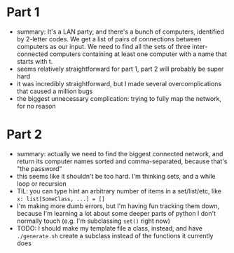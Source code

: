 # Part 1
* summary: It's a LAN party, and there's a bunch of computers, identified by 2-letter codes. We get a list of pairs of connections between computers as our input. We need to find all the sets of three inter-connected computers containing at least one computer with a name that starts with t.
* seems relatively straightforward for part 1, part 2 will probably be super hard
* it was incredibly straightforward, but I made several overcomplications that caused a million bugs
* the biggest unnecessary complication: trying to fully map the network, for no reason

# Part 2
* summary: actually we need to find the biggest connected network, and return its computer names sorted and comma-separated, because that's "the password"
* this seems like it shouldn't be too hard. I'm thinking sets, and a while loop or recursion
* TIL: you can type hint an arbitrary number of items in a set/list/etc, like `x: list[SomeClass, ...] = []`
* I'm making more dumb errors, but I'm having fun tracking them down, because I'm learning a lot about some deeper parts of python I don't normally touch (e.g. I'm subclassing `set()` right now)
* TODO: I should make my template file a class, instead, and have `./generate.sh` create a subclass instead of the functions it currently does
